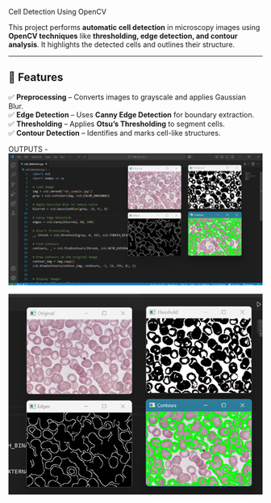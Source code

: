 Cell Detection Using OpenCV

This project performs **automatic cell detection** in microscopy images using **OpenCV techniques** like **thresholding, edge detection, and contour analysis**. It highlights the detected cells and outlines their structure.

---

## 📌 Features
✅ **Preprocessing** – Converts images to grayscale and applies Gaussian Blur.  
✅ **Edge Detection** – Uses **Canny Edge Detection** for boundary extraction.  
✅ **Thresholding** – Applies **Otsu’s Thresholding** to segment cells.  
✅ **Contour Detection** – Identifies and marks cell-like structures.  

OUTPUTS -
![Cell Detection Output](https://github.com/tanmaypawar-in/blood_cell_detection---Computer-Vision/blob/a4476348877a5bb1bde88298fec6de2fe22652fc/Screenshot%202025-02-11%20151620.png)

![Cell Detection Output](https://github.com/tanmaypawar-in/blood_cell_detection---Computer-Vision/blob/fa4fdccd399d6b383a35aab8aa1828f8cc6de585/Screenshot%202025-02-11%20151635.png)
